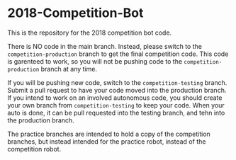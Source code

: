 # 2018-Competition-Bot

This is the repository for the 2018 competition bot code.

There is NO code in the main branch.
Instead, please switch to the `competition-production` branch to get the final competition code. This code is garenteed to work, so you will not be pushing code to the `competition-production` branch at any time.

If you will be pushing new code, switch to the `competition-testing` branch. Submit a pull request to have your code moved into the production branch. If you intend to work on an involved autonomous code, you should create your own branch from `competition-testing` to keep your code. When your auto is done, it can be pull requested into the testing branch, and tehn into the production branch.

The practice branches are intended to hold a copy of the competition branches, but instead intended for the practice robot, instead of the competition robot.

